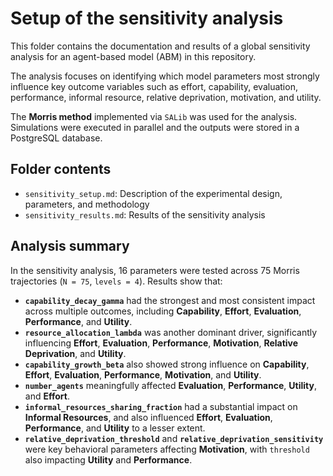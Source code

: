 # Setup of the sensitivity analysis

This folder contains the documentation and results of a global sensitivity analysis for an agent-based model (ABM) in this repository.

The analysis focuses on identifying which model parameters most strongly influence key outcome variables such as effort, capability, evaluation, performance, informal resource, relative deprivation, motivation, and utility.

The **Morris method** implemented via `SALib` was used for the analysis. Simulations were executed in parallel and the outputs were stored in a PostgreSQL database.

## Folder contents

- `sensitivity_setup.md`: Description of the experimental design, parameters, and methodology
- `sensitivity_results.md`: Results of the sensitivity analysis

## Analysis summary

In the sensitivity analysis, 16 parameters were tested across 75 Morris trajectories (`N = 75`, `levels = 4`). Results show that:

- **`capability_decay_gamma`** had the strongest and most consistent impact across multiple outcomes, including **Capability**, **Effort**, **Evaluation**, **Performance**, and **Utility**.
- **`resource_allocation_lambda`** was another dominant driver, significantly influencing **Effort**, **Evaluation**, **Performance**, **Motivation**, **Relative Deprivation**, and **Utility**.
- **`capability_growth_beta`** also showed strong influence on **Capability**, **Effort**, **Evaluation**, **Performance**, **Motivation**, and **Utility**.
- **`number_agents`** meaningfully affected **Evaluation**, **Performance**, **Utility**, and **Effort**.
- **`informal_resources_sharing_fraction`** had a substantial impact on **Informal Resources**, and also influenced **Effort**, **Evaluation**, **Performance**, and **Utility** to a lesser extent.
- **`relative_deprivation_threshold`** and **`relative_deprivation_sensitivity`** were key behavioral parameters affecting **Motivation**, with `threshold` also impacting **Utility** and **Performance**.








